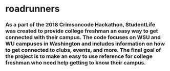# roadrunners
### As a part of the 2018 Crimsoncode Hackathon, StudentLife was created to provide college freshman an easy way to get connected with their campus. The code focuses on WSU and WU campuses in Washington and includes information on how to get connected to clubs, events, and more. The final goal of the project is to make an easy to use reference for college freshman who need help getting to know their campus.
